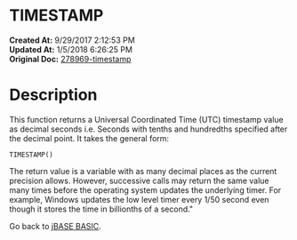 # TIMESTAMP

**Created At:** 9/29/2017 2:12:53 PM  
**Updated At:** 1/5/2018 6:26:25 PM  
**Original Doc:** [278969-timestamp](https://docs.jbase.com/36868-jbase-basic/278969-timestamp)  


# Description

This function returns a Universal Coordinated Time (UTC) timestamp value as decimal seconds i.e. Seconds with tenths and hundredths specified after the decimal point. It takes the general form:

```
TIMESTAMP()
```

The return value is a variable with as many decimal places as the current precision allows. However, successive calls may return the same value many times before the operating system updates the underlying timer. For example, Windows updates the low level timer every 1/50 second even though it stores the time in billionths of a second."



Go back to [jBASE BASIC](./../jbase-basic-programmers-reference-guide).
